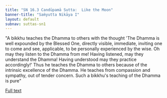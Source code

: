```yaml
---
title: "SN 16.3 Candūpamā Sutta:  Like the Moon"
banner-title: "Saṁyutta Nikāya I" 
layout: default 
subnav: suttas-sn1
---
```


"A bikkhu teaches the Dhamma to others with the thought 'The Dhamma is well expounded by the Blessed One, directly visible, immediate, inviting one to come and see, applicable, to be personally experienced by the wise. Oh may they listen to the Dhamma from me! Having listened, may they understand the Dhamma! Having understood may they practice accordingly!' Thus he teaches the Dhamma to others because of the intrinsic excellence of the Dhamma. He teaches from compassion and sympathy, out of tender concern. Such a bikkhu's teaching of the Dhamma is pure"

[Full text](http://www.suttas.com/chapter-5-kassapa-samyutta-with-kassapa.html)

